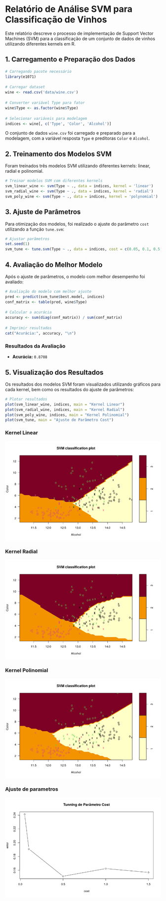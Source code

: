 # Relatório de Análise SVM para Classificação de Vinhos

Este relatório descreve o processo de implementação de Support Vector Machines (SVM) para a classificação de um conjunto de dados de vinhos utilizando diferentes kernels em R.

## 1. Carregamento e Preparação dos Dados

```r
# Carregando pacote necessário
library(e1071)

# Carregar dataset
wine <- read.csv('data/wine.csv')

# Converter variável Type para fator
wine$Type <- as.factor(wine$Type)

# Selecionar variáveis para modelagem
indices <- wine[, c('Type', 'Color', 'Alcohol')]
```

O conjunto de dados `wine.csv` foi carregado e preparado para a modelagem, com a variável resposta `Type` e preditoras `Color` e `Alcohol`.

## 2. Treinamento dos Modelos SVM

Foram treinados três modelos SVM utilizando diferentes kernels: linear, radial e polinomial.

```r
# Treinar modelos SVM com diferentes kernels
svm_linear_wine <- svm(Type ~ ., data = indices, kernel = 'linear')
svm_radial_wine <- svm(Type ~ ., data = indices, kernel = 'radial')
svm_poly_wine <- svm(Type ~ ., data = indices, kernel = 'polynomial')
```

## 3. Ajuste de Parâmetros

Para otimização dos modelos, foi realizado o ajuste do parâmetro `cost` utilizando a função `tune.svm`:

```r
# Ajustar parâmetros
set.seed(1)
svm_tune <- tune.svm(Type ~ ., data = indices, cost = c(0.05, 0.1, 0.5, 1, 1.5))
```

## 4. Avaliação do Melhor Modelo

Após o ajuste de parâmetros, o modelo com melhor desempenho foi avaliado:

```r
# Avaliação do modelo com melhor ajuste
pred <- predict(svm_tune$best.model, indices)
conf_matrix <- table(pred, wine$Type)

# Calcular a acurácia
accuracy <- sum(diag(conf_matrix)) / sum(conf_matrix)

# Imprimir resultados
cat("Acurácia:", accuracy, "\n")
```

### Resultados da Avaliação

- **Acurácia:** `0.8708`

## 5. Visualização dos Resultados

Os resultados dos modelos SVM foram visualizados utilizando gráficos para cada kernel, bem como os resultados do ajuste de parâmetros:

```r
# Plotar resultados
plot(svm_linear_wine, indices, main = "Kernel Linear")
plot(svm_radial_wine, indices, main = "Kernel Radial")
plot(svm_poly_wine, indices, main = "Kernel Polinomial")
plot(svm_tune, main = "Ajuste de Parâmetro Cost")
```
### Kernel Linear
![image](/plots/wine_svm_kernel_linear.png)

### Kernel Radial
![image](/plots/wine_svm_kernel_radial.png)

### Kernel Polinomial
![image](/plots/wine_svm_kernel_polinomial.png)

### Ajuste de parametros
![image](/plots/wine_svm_tune.png)
